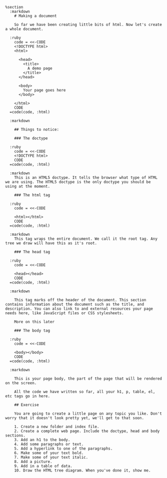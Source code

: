     %section
      :markdown
        # Making a document

        So far we have been creating little bits of html. Now let's create a whole document.

      :ruby
        code = <<-CODE
        <!DOCTYPE html>
        <html>

          <head>
            <title>
              A demo page
            </title>
          </head>

          <body>
            Your page goes here
          </body>

        </html>
        CODE
      =code(code, :html)

      :markdown

        ## Things to notice:

        ### The doctype

      :ruby
        code = <<-CODE
        <!DOCTYPE html>
        CODE
      =code(code, :html)

      :markdown
        This is an HTML5 doctype. It tells the browser what type of HTML we are using. The HTML5 doctype is the only doctype you should be using at the moment.

        ### The html tag

      :ruby
        code = <<-CODE

        <html></html>
        CODE
      =code(code, :html)

      :markdown
        This tag wraps the entire document. We call it the root tag. Any tree we draw will have this as it's root.

        ### The head tag

      :ruby
        code = <<-CODE

        <head></head>
        CODE
      =code(code, :html)

      :markdown

        This tag marks off the header of the document. This section contains information about the document such as the title, and description. You can also link to and external resources your page needs here, like JavaScript files or CSS stylesheets.

        More on this later

        ### The body tag

      :ruby
        code = <<-CODE

        <body></body>
        CODE
      =code(code, :html)

      :markdown

        This is your page body, the part of the page that will be rendered on the screen.

        All the code we have written so far, all your h1, p, table, el, etc tags go in here.

        ## Exercise

        You are going to create a little page on any topic you like. Don't worry that it doesn't look pretty yet, we'll get to that soon.

        1. Create a new folder and index file.
        2. Create a complete web page. Include the doctype, head and body sections.
        3. Add an h1 to the body.
        4. Add some paragraphs or text.
        5. Add a hyperlink to one of the paragraphs.
        6. Make some of your text bold.
        7. Make some of your text italic.
        8. Add a picture.
        9. Add in a table of data.
        10. Draw the HTML tree diagram. When you've done it, show me.
